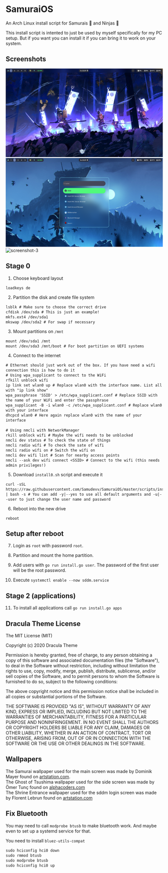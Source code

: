 # SamuraiOS

An Arch Linux install script for Samurais 👹 and Ninjas 🥷

This install script is intented to just be used by myself specifically for my PC setup. But if you want you can install it if you can bring it to work on your system.

## Screenshots

![screenshot-1](screenshot-1.png)
![screenshot-2](screenshot-2.png)
![screenshot-3](screenshot-3.gif)

## Stage 0

1. Choose keyboard layout
```
loadkeys de
```

2. Partition the disk and create file system
```console
lsblk # Make sure to choose the correct drive
cfdisk /dev/sda # This is just an example!
mkfs.ext4 /dev/sda1
mkswap /dev/sda2 # For swap if necessary
```

3. Mount partitions on `/mnt`
```console
mount /dev/sda1 /mnt
mount /dev/sda3 /mnt/boot # For boot partition on UEFI systems
```

4. Connect to the internet
```console
# Ethernet should just work out of the box. If you have need a wifi connection this is how to do it
# Using wpa_supplicant to connect to the WiFi
rfkill unblock wifi
ip link set wlan0 up # Replace wlan0 with the interface name. List all with "ip link show"
wpa_passphrase 'SSID' > /etc/wpa_supplicant.conf # Replace SSID with the name of your WiFi and enter the passphrase
wpa_supplicant -B -i wlan0 -c /etc/wpa_supplicant.conf # Replace wlan0 with your interface
dhcpcd wlan0 # Here again replace wlan0 with the name of your interface

# Using nmcli with NetworkManager
rkill unblock wifi # Maybe the wifi needs to be unblocked
nmcli dev status # To check the state of things
nmcli radio wifi # To check the sate of wifi
nmcli radio wifi on # Switch the wifi on
nmcli dev wifi list # Scan for nearby access points
nmcli --ask dev wifi connect <SSID> # Connect to the wifi (this needs admin privileges!)
```

5. Download `install0.sh` script and execute it
```
curl -sSL https://raw.githubusercontent.com/Samudevv/SamuraiOS/master/scripts/install0.sh | bash -s # You can add -y|--yes to use all default arguments and -u|--user to just change the user name and password
```

6.  Reboot into the new drive
```
reboot
```

## Setup after reboot

7. Login as `root` with password `root`.

8. Partition and mount the home partition.

9. Add users with `go run install.go user`. The password of the first user will be the root password.

10. Execute `systemctl enable --now sddm.service`

## Stage 2 (applications)

11. To install all applications call `go run install.go apps`

## Dracula Theme License

The MIT License (MIT)

Copyright (c) 2020 Dracula Theme

Permission is hereby granted, free of charge, to any person obtaining a copy
of this software and associated documentation files (the "Software"), to deal
in the Software without restriction, including without limitation the rights
to use, copy, modify, merge, publish, distribute, sublicense, and/or sell
copies of the Software, and to permit persons to whom the Software is
furnished to do so, subject to the following conditions:

The above copyright notice and this permission notice shall be included in all
copies or substantial portions of the Software.

THE SOFTWARE IS PROVIDED "AS IS", WITHOUT WARRANTY OF ANY KIND, EXPRESS OR
IMPLIED, INCLUDING BUT NOT LIMITED TO THE WARRANTIES OF MERCHANTABILITY,
FITNESS FOR A PARTICULAR PURPOSE AND NONINFRINGEMENT. IN NO EVENT SHALL THE
AUTHORS OR COPYRIGHT HOLDERS BE LIABLE FOR ANY CLAIM, DAMAGES OR OTHER
LIABILITY, WHETHER IN AN ACTION OF CONTRACT, TORT OR OTHERWISE, ARISING FROM,
OUT OF OR IN CONNECTION WITH THE SOFTWARE OR THE USE OR OTHER DEALINGS IN THE
SOFTWARE.

## Wallpapers

The Samurai wallpaper used for the main screen was made by Dominik Mayer found on [artstation.com](https://www.artstation.com/artwork/lDG8lY).<br>
The Ghost of Tsushima wallpaper used for the side screen was made by Ömer Tunç found on [alphacoders.com](https://mobile.alphacoders.com/wallpapers/view/897228/Video-Game-Ghost-Of-Tsushima-Phone-Wallpaper)<br>
The Shrine Entrance wallpaper used for the sddm login screen was made by Florent Lebrun found on [artstation.com](https://www.artstation.com/artwork/J9Jzzz)

## Fix Bluetooth

You may need to call `modprobe btusb` to make bluetooth work. And maybe even to set up a systemd service for that.

You need to install `bluez-utils-compat`

```
sudo hciconfig hci0 down
sudo rmmod btusb
sudo modprobe btusb
sudo hciconfig hci0 up
```
